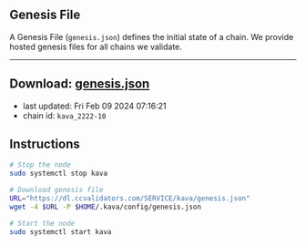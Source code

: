 ## Genesis File
A Genesis File (`genesis.json`) defines the initial state of a chain. We provide hosted genesis files for all chains we validate.

---
**Download: [genesis.json](https://dl.ccvalidators.com/SERVICE/kava/genesis.json)**
---

- last updated: Fri Feb 09 2024 07:16:21
- chain id: `kava_2222-10`

## Instructions
```sh
# Stop the node
sudo systemctl stop kava

# Download genesis file
URL="https://dl.ccvalidators.com/SERVICE/kava/genesis.json"
wget -4 $URL -P $HOME/.kava/config/genesis.json

# Start the node
sudo systemctl start kava
```
